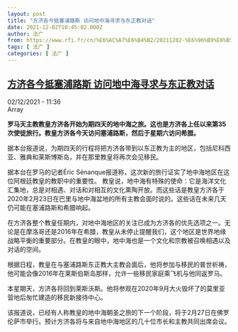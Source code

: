 ```yaml
---
layout: post
title: "方济各今抵塞浦路斯 访问地中海寻求与东正教对话"
date: 2021-12-02T10:45:02.000Z
author: 法广
from: https://www.rfi.fr/cn/%E6%AC%A7%E6%B4%B2/20211202-%E6%96%B9%E6%B5%8E%E5%90%84%E4%BB%8A%E6%8A%B5%E5%A1%9E%E6%B5%A6%E8%B7%AF%E6%96%AF-%E8%AE%BF%E9%97%AE%E5%9C%B0%E4%B8%AD%E6%B5%B7%E5%AF%BB%E6%B1%82%E4%B8%8E%E4%B8%9C%E6%AD%A3%E6%95%99%E5%AF%B9%E8%AF%9D
tags: [ 法广 ]
categories: [ 法广 ]
---
```

<!--1638441902000-->
[方济各今抵塞浦路斯 访问地中海寻求与东正教对话](https://www.rfi.fr/cn/%E6%AC%A7%E6%B4%B2/20211202-%E6%96%B9%E6%B5%8E%E5%90%84%E4%BB%8A%E6%8A%B5%E5%A1%9E%E6%B5%A6%E8%B7%AF%E6%96%AF-%E8%AE%BF%E9%97%AE%E5%9C%B0%E4%B8%AD%E6%B5%B7%E5%AF%BB%E6%B1%82%E4%B8%8E%E4%B8%9C%E6%AD%A3%E6%95%99%E5%AF%B9%E8%AF%9D)
------

<div>
<div>02/12/2021 - 11:36</div>Array<p><strong>                    罗马天主教教皇方济各开始为期四天的地中海之旅。这也是方济各上任以来第35次使徒旅行。教皇方济各今天访问塞浦路斯，然后于星期六访问希腊。                </strong></p><div >                    <p>据本台报道说，为期四天的行程将把方济各带到以东正教为主的地区，包括尼科西亚、雅典和莱斯博斯岛，并在那里教皇将再次会见移民。</p><p>据本台在罗马的记者Éric Sénanque报道称，这次新的旅行证实了地中海地区在这位阿根廷教皇的教职中的重要性。 教皇说，地中海有特殊的使命：它是海洋文化汇集地，总是对相遇、对话和对相互的文化熏陶开放。而这些话是教皇方济各于2020年2月23日在巴里与地中海盆地的所有主教会面时说的。这些话在未来几天仍可能在塞浦路斯和希腊响起。</p><p>在方济各整个教皇任期内，对地中海地区的关注已成为方济各的优先选项之一。无论是在摩洛哥还是2016年在希腊，教皇从未停止提醒我们，这个地区是世界地缘战略平衡的重要部分。在教皇的眼中，地中海也是一个文化和宗教被召唤相遇以及对话的空间。</p><p>根据日程，教皇在与塞浦路斯东正教大主教会面后，他将参加与移民的普世祈祷，他可能会像2016年在莱斯伯斯岛那样，允许一些移民家庭乘飞机与他同返罗马。</p><p>本星期天，方济各将回到莱斯沃斯。他将参观在2020年9月大火毁坏了的莫里亚营地后匆忙建造的移民新接待中心。</p><p>该报道说，已经有人称教皇的地中海朝圣之旅的下一个阶段，将于2月27日在佛罗伦萨市举行。预计方济各将与来自地中海地区的几十位市长和主教共同出席会议。</p>                                            <div data-selfpromo-newsletter>    </div>    <div data-selfpromo-app>    </div>                </div>
</div>
